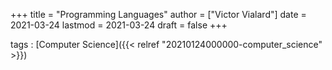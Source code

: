+++
title = "Programming Languages"
author = ["Victor Vialard"]
date = 2021-03-24
lastmod = 2021-03-24
draft = false
+++

tags
: [Computer Science]({{< relref "20210124000000-computer_science" >}})
